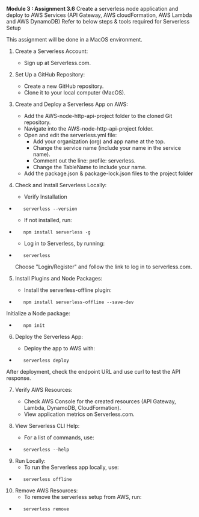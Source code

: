 **Module 3 : Assignment 3.6**
Create a serverless node application and deploy to AWS Services (API Gateway, AWS cloudFormation, AWS Lambda and AWS DynamoDB)
Refer to below steps & tools required for Serverless Setup

This assignment will be done in a MacOS environment.

1) Create a Serverless Account:
    - Sign up at Serverless.com.

2) Set Up a GitHub Repository:
    - Create a new GitHub repository.
    - Clone it to your local computer (MacOS).
  
3) Create and Deploy a Serverless App on AWS:
    - Add the AWS-node-http-api-project folder to the cloned Git repository.
    - Navigate into the AWS-node-http-api-project folder.
    - Open and edit the serverless.yml file:
      - Add your organization (org) and app name at the top.
      - Change the service name (include your name in the service name).
      - Comment out the line: profile: serverless.
      - Change the TableName to include your name.
    - Add the package.json & package-lock.json files to the project folder  

4) Check and Install Serverless Locally:
    - Verify Installation
-        serverless --version
    - If not installed, run:
-        npm install serverless -g
    - Log in to Serverless, by running:
-        serverless
  Choose "Login/Register" and follow the link to log in to serverless.com.

5) Install Plugins and Node Packages:

    - Install the serverless-offline plugin:
-        npm install serverless-offline --save-dev
Initialize a Node package:
-        npm init

6) Deploy the Serverless App:

    - Deploy the app to AWS with:
-        serverless deploy
After deployment, check the endpoint URL and use curl to test the API response.

7) Verify AWS Resources:
    - Check AWS Console for the created resources (API Gateway, Lambda, DynamoDB, CloudFormation).
    - View application metrics on Serverless.com.

8) View Serverless CLI Help:

    - For a list of commands, use:
-        serverless --help

9) Run Locally:
    - To run the Serverless app locally, use:
-        serverless offline

10) Remove AWS Resources:
    - To remove the serverless setup from AWS, run:
-        serverless remove

